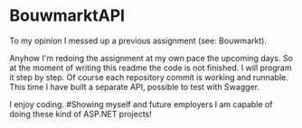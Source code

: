 # BouwmarktAPI

To my opinion I messed up a previous assignment (see: Bouwmarkt).

Anyhow I'm redoing the assignment at my own pace the upcoming days. So at the moment of writing this readme the code is not finished.
I will program it step by step. Of course each repository commit is working and runnable. This time I have built a separate API, possible to test with Swagger.

I enjoy coding. #Showing myself and future employers I am capable of doing these kind of ASP.NET projects!
